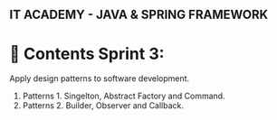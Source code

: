 ## IT ACADEMY - JAVA & SPRING FRAMEWORK

# 📁 Contents Sprint 3:
Apply design patterns to software development.

1. Patterns 1. Singelton, Abstract Factory and Command.
2. Patterns 2. Builder, Observer and Callback.

